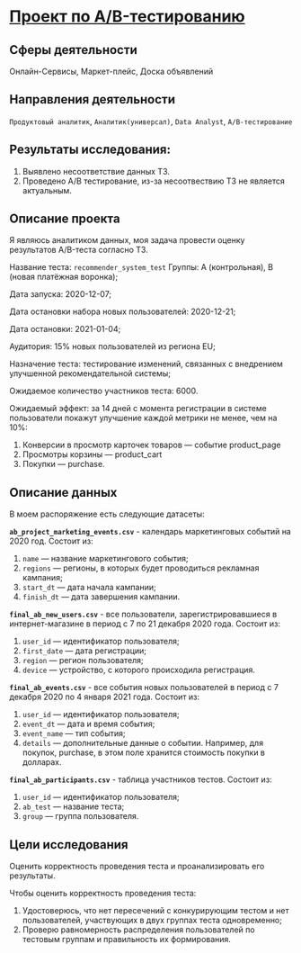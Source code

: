 # [Проект по А/B-тестированию](https://github.com/BlackAkcel/Yandex.Praktikum/blob/main/Final/Final_2/a_b.ipynb)
## Сферы деятельности
Онлайн-Сервисы, Маркет-плейс, Доска объявлений
## Направления деятельности
`Продуктовый аналитик`,  `Аналитик(универсал)`, `Data Analyst`, `А/B-тестирование`
## Результаты исследования:
1. Выявлено несоответствие данных ТЗ.
2. Проведено А/В тестирование, из-за несоотвествию ТЗ не является актуальным. 

## Описание проекта
Я являюсь аналитиком данных, моя задача провести оценку результатов A/B-теста согласно ТЗ.

Название теста: `recommender_system_test`
Группы: А (контрольная), B (новая платёжная воронка);

Дата запуска: 2020-12-07;

Дата остановки набора новых пользователей: 2020-12-21;

Дата остановки: 2021-01-04;

Аудитория: 15% новых пользователей из региона EU;

Назначение теста: тестирование изменений, связанных с внедрением улучшенной рекомендательной системы;

Ожидаемое количество участников теста: 6000.

Ожидаемый эффект: за 14 дней с момента регистрации в системе пользователи покажут улучшение каждой метрики не менее, чем на 10%:

1. Конверсии в просмотр карточек товаров — событие product_page
2. Просмотры корзины — product_cart
3. Покупки — purchase.

## Описание данных

В моем распоряжение есть следующие датасеты: 

**`ab_project_marketing_events.csv`** - календарь маркетинговых событий на 2020 год. Состоит из:

1. `name` — название маркетингового события;
2. `regions` — регионы, в которых будет проводиться рекламная кампания;
3. `start_dt` — дата начала кампании;
4. `finish_dt` — дата завершения кампании.

**`final_ab_new_users.csv`** - все пользователи, зарегистрировавшиеся в интернет-магазине в период с 7 по 21 декабря 2020 года. Состоит из:

1. `user_id` — идентификатор пользователя;
2. `first_date` — дата регистрации;
3. `region` — регион пользователя;
4. `device` — устройство, с которого происходила регистрация.

**`final_ab_events.csv`** - все события новых пользователей в период с 7 декабря 2020 по 4 января 2021 года. Состоит из:
1. `user_id` — идентификатор пользователя;
2. `event_dt` — дата и время события;
3. `event_name` — тип события;
4. `details` — дополнительные данные о событии. Например, для покупок, purchase, в этом поле хранится стоимость покупки в долларах.

**`final_ab_participants.csv`** - таблица участников тестов. Состоит из:

1. `user_id` — идентификатор пользователя;
2. `ab_test` — название теста;
3. `group` — группа пользователя.

## Цели исследования

Оценить корректность проведения теста и проанализировать его результаты.

Чтобы оценить корректность проведения теста:
1. Удостоверюсь, что нет пересечений с конкурирующим тестом и нет пользователей, участвующих в двух группах теста одновременно;
2. Проверю равномерность распределения пользователей по тестовым группам и правильность их формирования.

  

